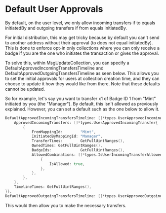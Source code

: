 # Default User Approvals

By default, on the user level, we only allow incoming transfers if to equals initiatedBy and outgoing transfers if from equals initiatedBy.

For initial distribution, this may get tricky because by default you can't send to another address without their approval (to does not equal initiatedBy). This is done to enforce opt-in only collections where you can only receive a badge if you are the one who initiates the transaction or gives the approval.

To solve this, within MsgUpdateCollection, you can specify a DefaultApprovedIncomingTransfersTimeline and DefaultApprovedOutgoingTransfersTimeline as seen below. This allows you to set the initial approvals for users at collection creation time, and they can choose to update it how they would like from there. Note that these defaults cannot be updated.

So for example, let's say you want to transfer x1 of Badge ID 1 from "Mint" initiated by you (the "Manager"). By default, this isn't allowed as previously explained. However, you can set a default such as the one below to allow it.&#x20;

```go
DefaultApprovedIncomingTransfersTimeline: []*types.UserApprovedIncomingTransferTimeline{{
	ApprovedIncomingTransfers: []*types.UserApprovedIncomingTransfer{
		{
			FromMappingId:        "Mint",
			InitiatedByMappingId: "Manager",
			TransferTimes:        GetFullUintRanges(),
			OwnedTimes: GetFullUintRanges(),
			BadgeIds:             GetFullUintRanges(),
			AllowedCombinations: []*types.IsUserIncomingTransferAllowed{
				{
					IsAllowed: true,
				},
			},
		},
	},
	TimelineTimes: GetFullUintRanges(),
}},
DefaultApprovedOutgoingTransfersTimeline: []*types.UserApprovedOutgoingTransferTimeline{},
```

This would then allow you to make the necessary transfers.
